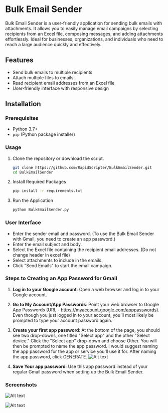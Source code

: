 # Bulk Email Sender

Bulk Email Sender is a user-friendly application for sending bulk emails with attachments. It allows you to easily manage email campaigns by selecting recipients from an Excel file, composing messages, and adding attachments effortlessly. Ideal for businesses, organizations, and individuals who need to reach a large audience quickly and effectively.

## Features
- Send bulk emails to multiple recipients
- Attach multiple files to emails
- Read recipient email addresses from an Excel file
- User-friendly interface with responsive design

## Installation

### Prerequisites
- Python 3.7+
- `pip` (Python package installer)

### Usage
1. Clone the repository or download the script.
   ```bash
   git clone https://github.com/RapidScripter/BulkEmailSender.git
   cd BulkEmailSender

2. Install Required Packages
   ```bash
   pip install -r requirements.txt

3. Run the Application
   ```bash
   python BulkEmailSender.py

### User Interface
- Enter the sender email and password. (To use the Bulk Email Sender with Gmail, you need to create an app password.)
- Enter the email subject and body.
- Select the Excel file containing the recipient email addresses. (Do not change header in excel file)
- Select attachments to include in the emails.
- Click "Send Emails" to start the email campaign.

### Steps to Creating an App Password for Gmail
1. **Log in to your Google account**: Open a web browser and log in to your Google account.

2. **Go to My Account/App Passwords**: Point your web browser to Google App Passwords (URL - https://myaccount.google.com/apppasswords). Even though you just logged in to your account, you'll most likely be prompted to type your account password again.

3. **Create your first app password**: At the bottom of the page, you should see two drop-downs, one titled "Select app" and the other "Select device." Click the "Select app" drop-down and choose Other. You will then be prompted to name the app password. I would suggest naming the app password for the app or service you'll use it for. After naming the app password, click GENERATE.
![Alt text](/Screenshots/apppassword.jpg?raw=true "App Password")

4. **Save Your app password**: Use this app password instead of your regular Gmail password when setting up the Bulk Email Sender.

### Screenshots

![Alt text](/Screenshots/BulkEmailTool1.jpg?raw=true "Bulk Email Sender Tool")

![Alt text](/Screenshots/BulkEmailTool2.jpg?raw=true "Bulk Email Sender Tool")
